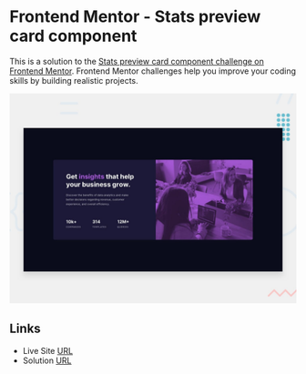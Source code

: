 # Frontend Mentor - Stats preview card component

This is a solution to the [Stats preview card component challenge on Frontend Mentor](https://www.frontendmentor.io/challenges/stats-preview-card-component-8JqbgoU62). Frontend Mentor challenges help you improve your coding skills by building realistic projects. 

![Design preview for the Stats preview card component coding challenge](./design/desktop-preview.jpg)

## Links

- Live Site [URL](https://mhmd-tarek-mhmd.github.io/Stats-card-component)
- Solution [URL](frontendmentor.io/solutions/stats-card-VwIcgn0SWi)
